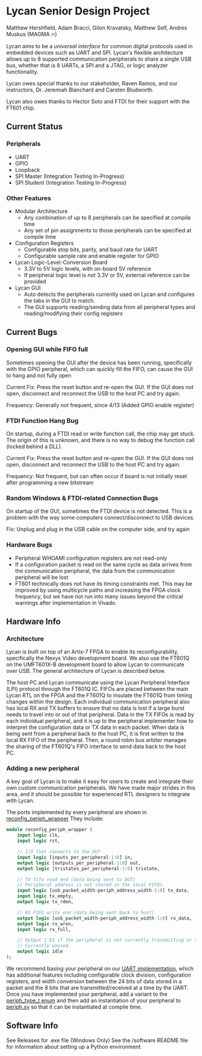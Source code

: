 # Lycan Senior Design Project

Matthew Hershfield, Adam Bracci, Gilon Kravatsky, Matthew Self, Andres Muskus (MAGMA 🔥)

Lycan aims to be a _universal interface_ for common digital protocols used in embedded devices such as UART and SPI. Lycan's flexible architecture allows up to 8 supported communication peripherals to share a single USB bus, whether that is 8 UARTs, a SPI and a JTAG, or logic analyzer functionality.

Lycan owes special thanks to our stakeholder, Raven Ramos, and our instructors, Dr. Jeremiah Blanchard and Carsten Bludworth.

Lycan also owes thanks to Hector Soto and FTDI for their support with the FT601 chip.

## Current Status
  
### Peripherals
- UART
- GPIO
- Loopback
- SPI Master (Integration Testing In-Progress)
- SPI Student (Integration Testing In-Progress)

### Other Features
- Modular Architecture
  - Any combination of up to 8 peripherals can be specified at compile time
  - Any set of pin assignments to those peripherals can be specified at compile time
- Configuration Registers
  - Configurable stop bits, parity, and baud rate for UART
  - Configurable sample rate and enable register for GPIO
- Lycan Logic-Level-Conversion Board
  - 3.3V to 5V logic levels, with on-board 5V reference
  - If peripheral logic level is not 3.3V or 5V, external reference can be provided
- Lycan GUI
  - Auto detects the peripherals currently used on Lycan and configures the tabs in the GUI to match.
  - The GUI supports reading/sending data from all peripheral types and reading/modifying their config registers


## Current Bugs
### Opening GUI while FIFO full

Sometimes opening the GUI after the device has been running, specifically with the GPIO peripheral, which can quickly fill the FIFO, can cause the GUI to hang and not fully open

Current Fix: Press the reset button and re-open the GUI. If the GUI does not open, disconnect and reconnect the USB to the host PC and try again.

Frequency: Generally not frequent, since 4/13 (Added GPIO enable register)

### FTDI Function Hang Bug

On startup, during a FTDI read or write function call, the chip may get stuck. The origin of this is unknown, and there is no way to debug the function call (locked behind a DLL).

Current Fix: Press the reset button and re-open the GUI. If the GUI does not open, disconnect and reconnect the USB to the host PC and try again.

Frequency: Not frequent, but can often occur if board is not initially reset after programming a new bitstream

### Random Windows & FTDI-related Connection Bugs

On startup of the GUI, sometimes the FTDI device is not detected. This is a problem with the way some computers connect/disconnect to USB devices.

Fix: Unplug and plug in the USB cable on the computer side, and try again

### Hardware Bugs

- Peripheral WHOAMI configuration registers are not read-only
- If a configuration packet is read on the same cycle as data arrives from the communication peripheral, the data from the communication peripheral will be lost
- FT601 technically does not have its timing constraints met. This may be improved by using multicycle paths and increasing the FPGA clock frequency, but we have not run into many issues beyond the critical warnings after implementation in Vivado.


## Hardware Info

### Architecture

Lycan is built on top of an Artix-7 FPGA to enable its reconfigurability, specifically the Nexys Video development board. We also use the FT601Q on the UMFT601X-B development board to allow Lycan to communicate over USB. The general architecture of Lycan is described below.

The host PC and Lycan communicate using the Lycan Peripheral Interface (LPI) protocol through the FT601Q IC. FIFOs are placed between the main Lycan RTL on the FPGA and the FT601Q to insulate the FT601Q from timing changes within the design. Each individual communication peripheral also has local RX and TX buffers to ensure that no data is lost if a large burst needs to travel into or out of that peripheral. Data in the TX FIFOs is read by each individual peripheral, and it is up to the peripheral implementer how to interpret the configuration data or TX data in each packet. When data is being sent from a peripheral back to the host PC, it is first written to the local RX FIFO of the peripheral. Then, a round robin bus arbiter manages the sharing of the FT601Q's FIFO interface to send data back to the host PC.


### Adding a new peripheral

A key goal of Lycan is to make it easy for users to create and integrate their own custom communication peripherals. We have made major strides in this area, and it should be possible for experienced RTL designers to integrate with Lycan.

The ports implemented by every peripheral are shown in [reconfig_periph_wrapper](./hdl/reconfig_periph_wrapper.sv) They include:
```sv
module reconfig_periph_wrapper (
    input logic clk,
    input logic rst,

    // I/O that connects to the DUT
    input logic [inputs_per_peripheral-1:0] in,
    output logic [outputs_per_peripheral-1:0] out,
    output logic [tristates_per_peripheral-1:0] tristate,

    // TX fifo read end (data being sent to DUT)
    // Peripheral address is not stored in the local FIFOs.
    input logic [usb_packet_width-periph_address_width-1:0] tx_data,
    input logic tx_empty,
    output logic tx_rden,

    // RX FIFO write end (data being sent back to host)
    output logic [usb_packet_width-periph_address_width-1:0] rx_data,
    output logic rx_wren,
    input logic rx_full,

    // Output 1'b1 if the peripheral is not currently transmitting or receiving.
    // Currently unused.
    output logic idle
);
```

We recommend basing your peripheral on our [UART implementation](./hdl/periph/uart/uart.sv), which has additional features including configurable clock division, configuration registers, and width conversion between the 24 bits of data stored in a packet and the 8 bits that are transmitted/received at a time by the UART. Once you have implemented your peripheral, add a variant to the [periph_type_t enum](./hdl/lycan_globals.sv) and then add an instantiation of your peripheral to [periph.sv](./hdl/periph.sv) so that it can be instantiated at compile time.

## Software Info
See Releases for .exe file (Windows Only)
See the /software README file for information about setting up a Python environment
